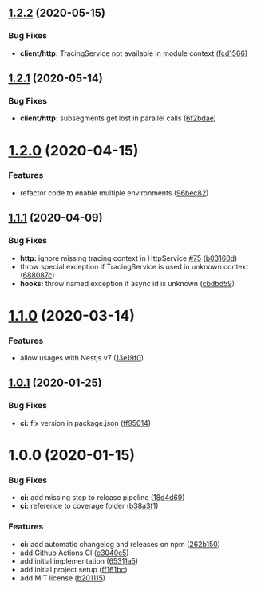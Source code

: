 ## [1.2.2](https://github.com/narando/nest-xray/compare/v1.2.1...v1.2.2) (2020-05-15)


### Bug Fixes

* **client/http:** TracingService not available in module context ([fcd1566](https://github.com/narando/nest-xray/commit/fcd1566f2d5b2d0d5b421ddcd54f541552f033a7))

## [1.2.1](https://github.com/narando/nest-xray/compare/v1.2.0...v1.2.1) (2020-05-14)


### Bug Fixes

* **client/http:** subsegments get lost in parallel calls ([6f2bdae](https://github.com/narando/nest-xray/commit/6f2bdaee40f57b9f353cdb171c647c52bff12c70))

# [1.2.0](https://github.com/narando/nest-xray/compare/v1.1.1...v1.2.0) (2020-04-15)


### Features

* refactor code to enable multiple environments ([96bec82](https://github.com/narando/nest-xray/commit/96bec82f6cde88702d167760d5d19b9661aedfe3))

## [1.1.1](https://github.com/narando/nest-xray/compare/v1.1.0...v1.1.1) (2020-04-09)


### Bug Fixes

* **http:** ignore missing tracing context in HttpService [#75](https://github.com/narando/nest-xray/issues/75) ([b03160d](https://github.com/narando/nest-xray/commit/b03160d03ee590ab7b416830a58ba8fb0508acc5))
* throw special exception if TracingService is used in unknown context ([688087c](https://github.com/narando/nest-xray/commit/688087c09af4b8a2c95f1a8931f9e8e0b3c88d3b))
* **hooks:** throw named exception if async id is unknown ([cbdbd59](https://github.com/narando/nest-xray/commit/cbdbd59d2c653b7fcc76b9835cdcca2984fe772f))

# [1.1.0](https://github.com/narando/nest-xray/compare/v1.0.1...v1.1.0) (2020-03-14)


### Features

* allow usages with Nestjs v7 ([13e19f0](https://github.com/narando/nest-xray/commit/13e19f0a6750b86034cde4946370a319af267404))

## [1.0.1](https://github.com/narando/nest-xray/compare/v1.0.0...v1.0.1) (2020-01-25)


### Bug Fixes

* **ci:** fix version in package.json ([ff95014](https://github.com/narando/nest-xray/commit/ff95014cc10310520de7931840c95c208ec3b1b4))

# 1.0.0 (2020-01-15)


### Bug Fixes

* **ci:** add missing step to release pipeline ([18d4d69](https://github.com/narando/nest-xray/commit/18d4d69f183cee85b5dc6fa063a392085bea590d))
* **ci:** reference to coverage folder ([b38a3f1](https://github.com/narando/nest-xray/commit/b38a3f1f982f982477e37c9b8d5be5b228741e51))


### Features

* **ci:** add automatic changelog and releases on npm ([262b150](https://github.com/narando/nest-xray/commit/262b1502819af8ba879291b9750d6a55f36b08a3))
* add Github Actions CI ([e3040c5](https://github.com/narando/nest-xray/commit/e3040c593e4b1b504a98d30cb68822254fb387af))
* add initial implementation ([65311a5](https://github.com/narando/nest-xray/commit/65311a5f6a1d124bea7c081d63d5af28d130a4d5))
* add initial project setup ([ff161bc](https://github.com/narando/nest-xray/commit/ff161bcabadd9862479ea1e4d4e18d8db1416101))
* add MIT license ([b201115](https://github.com/narando/nest-xray/commit/b201115839449c68638bf570af9311a8af08c1a4))
